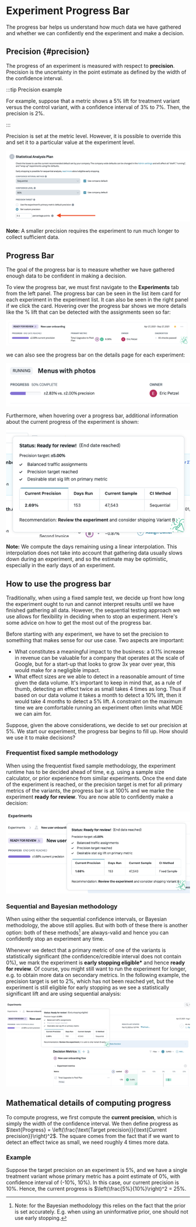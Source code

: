 # Experiment Progress Bar

The progress bar helps us understand how much data we have gathered and whether we can confidently end the experiment and make a decision.

## Precision {#precision}

The progress of an experiment is measured with respect to **precision**. Precision is the uncertainty in the point estimate as defined by the width of the confidence interval.

:::tip Precision example

For example, suppose that a metric shows a 5% lift for treatment variant versus the control variant, with a confidence interval of 3% to 7%. Then, the precision is 2%.

:::

Precision is set at the metric level. However, it is possible to override this and set it to a particular value at the experiment level.

![Setting precision target](../../../static/img/interpreting-experiments/progress-bar-analysis-plan.png)

**Note:** A smaller precision requires the experiment to run much longer to collect sufficient data.

## Progress Bar

The goal of the progress bar is to measure whether we have gathered enough data to be confident in making a decision.

To view the progress bar, we must first navigate to the **Experiments** tab from the left panel. The progress bar can be seen in the list item card for each experiment in the experiment list. It can also be seen in the right panel if we click the card. Hovering over the progress bar shows we more details like the % lift that can be detected with the assignments seen so far:

![Progress on list page](../../../static/img/interpreting-experiments/progress-card.png)

we can also see the progress bar on the details page for each experiment:

![Progress on details page](../../../static/img/interpreting-experiments/progress-details.png)

Furthermore, when hovering over a progress bar, additional information about the current progress of the experiment is shown:

![Progress bar popover](../../../static/img/interpreting-experiments/progress-popover.png)

**Note:** We compute the days remaining using a linear interpolation. This interpolation does not take into account that gathering data usually slows down during an experiment, and so the estimate may be optimistic, especially in the early days of an experiment.

## How to use the progress bar

Traditionally, when using a fixed sample test, we decide up front how long the experiment ought to run and cannot interpret results until we have finished gathering all data. However, the sequential testing approach we use allows for flexibility in deciding when to stop an experiment. Here's some advice on how to get the most out of the progress bar.

Before starting with any experiment, we have to set the precision to something that makes sense for our use case. Two aspects are important:

- What constitutes a meaningful impact to the business: a 0.1% increase in revenue can be valuable for a company that operates at the scale of Google, but for a start-up that looks to grow 3x year over year, this would make for a negligible impact.
- What effect sizes are we able to detect in a reasonable amount of time given the data volume. It's important to keep in mind that, as a rule of thumb, detecting an effect twice as small takes 4 times as long. Thus if based on our data volume it takes a month to detect a 10% lift, then it would take 4 months to detect a 5% lift. A constraint on the maximum time we are comfortable running an experiment often limits what MDE we can aim for.

Suppose, given the above considerations, we decide to set our precision at 5%. We start our experiment, the progress bar begins to fill up. How should we use it to make decisions?

### Frequentist fixed sample methodology

When using the frequentist fixed sample methodology, the experiment runtime has to be decided ahead of time, e.g. using a sample size calculator, or prior experience from similar experiments.
Once the end date of the experiment is reached, or the precision target is met for all primary metrics of the variants, the progress bar is at 100% and we marke the experiment **ready for review**.
You are now able to confidently make a decision:

![Progress bar popover](../../../static/img/interpreting-experiments/progress-bar-fixed-sample.png)

### Sequential and Bayesian methodology

When using either the sequential confidence intervals, or Bayesian methodology, the above still applies.
But with both of these there is another option: both of these methods[^1] are always-valid and hence you can confidently stop an experiment any time.

Whenever we detect that a primary metric of one of the variants is statistically significant (the confidence/credible interval does not contain 0%), we mark the experiment is **early stopping eligible\*** and hence **ready for review**. Of course, you might still want to run the experiment for longer, e.g. to obtain more data on secondary metrics. In the following example, the precision target is set to 2%, which has not been reached yet, but the experiment is still eligible for early stopping as we see a statistically significant lift and are using sequential analysis:

![Progress bar popover](../../../static/img/interpreting-experiments/progress-bar-early-stopping.png)

<!-- todo: uncomment when we roll out minimum requirements
## Minimum requirements

It is important to keep in mind that the results we show are based on the period the data was collected. It is not uncommon to see strong weekly effects (users behave differently on Monday morning versuse Friday night), or novelty effects.
Therefore, it is often useful to set minimum requirements, e.g. an experiment should run for at least 7 days.
We also allow setting a maximum experiment runtime, which helps ensure experiments are not accidentally left stuck in the running state.

Furthermore, our statistical methods rely on having sufficient number of observations to be valid; the amount of data collected in a usual experiment is often much larger than the minumum number of samples required, so this is likely not a concern, but we do allow setting minimum sample size requirements as well.
 -->

## Mathematical details of computing progress

To compute progress, we first compute the **current precision**, which is simply the width of the confidence interval.
We then define progress as $\text{Progress} = \left(\frac{\text{Target precision}}{\text{Current precision}}\right)^2$. The square comes from the fact that if we want to detect an effect twice as small, we need roughly 4 times more data.

### Example

Suppose the target precision on an experiment is 5%, and we have a single treatment variant whose primary metric has a point estimate of 0%, with confidence interval of (-10%, 10%). In this case, our current precision is 10%.
Hence, the current progress is $\left(\frac{5\%}{10\%}\right)^2 = 25%.

[^1]: Note: for the Bayesian methodology this relies on the fact that the prior is set accurately. E.g. when using an uninformative prior, one should not use early stopping.
